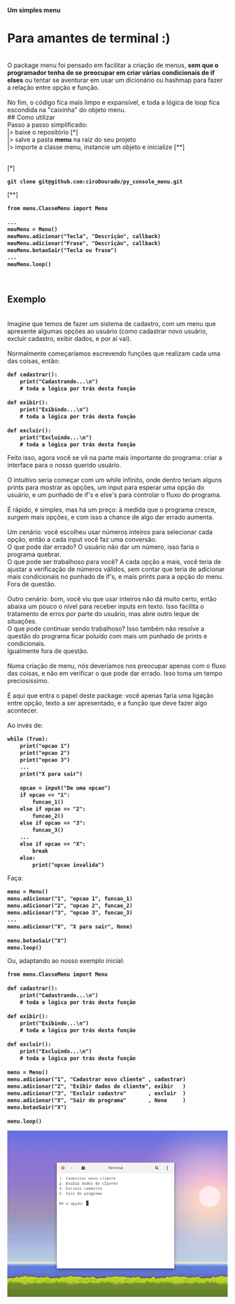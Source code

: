 __Um simples menu__
# Para amantes de terminal :)
<br>
O package menu foi pensado em facilitar a criação de menus, <strong>sem que o programador tenha de se preocupar em criar várias condicionais de if elses</strong> ou tentar se aventurar em usar um dicionário ou hashmap para fazer a relação entre opção e função.
<br>
<br>
No fim, o código fica mais limpo e expansível, e toda a lógica de loop fica escondida na "caixinha" do objeto menu.
<br>
## Como utilizar
<br>
Passo a passo simplificado: 
<br>
|> baixe o repositório [*]
<br>
|> salve a pasta <strong>menu</strong> na raiz do seu projeto
<br>
|> importe a classe menu, instancie um objeto e inicialize [**]
<br>
<br>

[*]
<strong>

```
git clone git@github.com:ciroDourado/py_console_menu.git
```

</strong>
[**]
<strong>

```
from menu.ClasseMenu import Menu

...
meuMenu = Menu()
meuMenu.adicionar("Tecla", "Descrição", callback)
meuMenu.adicionar("Frase", "Descrição", callback)
meuMenu.botaoSair("Tecla ou frase")
...
meuMenu.loop() 
```

</strong>
<br>

## Exemplo
<br>
Imagine que temos de fazer um sistema de cadastro, com um menu que apresente algumas opções ao usuário (como cadastrar novo usuário, excluir cadastro, exibir dados, e por aí vai).
<br>
<br>
Normalmente começaríamos escrevendo funções que realizam cada uma das coisas, então:
<strong>

```
def cadastrar():
	print("Cadastrando...\n")
	# toda a lógica por trás desta função

def exibir():
	print("Exibindo...\n")
	# toda a lógica por trás desta função

def excluir():
	print("Excluindo...\n")
	# toda a lógica por trás desta função
```

</strong>
Feito isso, agora você se vê na parte mais importante do programa: criar a interface para o nosso querido usuário.
<br>
<br>
O intuitivo seria começar com um while infinito, onde dentro teriam alguns prints para mostrar as opções, um input para esperar uma opção do usuário, e um punhado de if's e else's para controlar o fluxo do programa.
<br>
<br>
É rápido, é simples, mas há um preço: à medida que o programa cresce, surgem mais opções, e com isso a chance de algo dar errado aumenta.
<br>
<br>
Um cenário: você escolheu usar números inteiros para selecionar cada opção, então a cada input você faz uma conversão.
<br>
O que pode dar errado? O usuário não dar um número, isso faria o programa quebrar.
<br>
O que pode ser trabalhoso para você?
A cada opção a mais, você teria de ajustar a verificação de números válidos, sem contar que teria de adicionar mais condicionais no punhado de if's, e mais prints para a opção do menu.
<br>
Fora de questão.
<br>
<br>
Outro cenário: bom, você viu que usar inteiros não dá muito certo, então abaixa um pouco o nível para receber inputs em texto. Isso facilita o tratamento de erros por parte do usuário, mas abre outro leque de situações.
<br>
O que pode continuar sendo trabalhoso? Isso também não resolve a questão do programa ficar poluído com mais um punhado de prints e condicionais.
<br>
Igualmente fora de questão.
<br>
<br>
Numa criação de menu, nós deveríamos nos preocupar apenas com o fluxo das coisas, e não em verificar o que pode dar errado. Isso toma um tempo preciosíssimo.
<br>
<br>
É aqui que entra o papel deste package: você apenas faria uma ligação entre opção, texto a ser apresentado, e a função que deve fazer algo acontecer.
<br>
<br>
Ao invés de:
<strong>

```
while (True):
	print("opcao 1")
	print("opcao 2")
	print("opcao 3")
	...
	print("X para sair")
	
	opcao = input("De uma opcao")
	if opcao == "1":
		funcao_1()
	else if opcao == "2":
		funcao_2()
	else if opcao == "3":
		funcao_3()
	...
	else if opcao == "X":
		break
	else:
		print("opcao invalida")
```

</strong>
Faça:
<strong>

```
menu = Menu()
menu.adicionar("1", "opcao 1", funcao_1)
menu.adicionar("2", "opcao 2", funcao_2)
menu.adicionar("3", "opcao 3", funcao_3)
...
menu.adicionar("X", "X para sair", None)

menu.botaoSair("X")
menu.loop()
```

</strong>
Ou, adaptando ao nosso exemplo inicial:
<strong>

```
from menu.ClasseMenu import Menu

def cadastrar():
	print("Cadastrando...\n")
	# toda a lógica por trás desta função

def exibir():
	print("Exibindo...\n")
	# toda a lógica por trás desta função

def excluir():
	print("Excluindo...\n")
	# toda a lógica por trás desta função

menu = Menu()
menu.adicionar("1", "Cadastrar novo cliente" , cadastrar)
menu.adicionar("2", "Exibir dados do cliente", exibir   )
menu.adicionar("3", "Excluir cadastro"       , excluir  )
menu.adicionar("X", "Sair do programa"       , None     )
menu.botaoSair("X")

menu.loop()
```

</strong>

![](imgs/exemplo.png)
